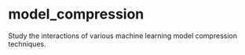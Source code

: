 # model_compression
Study the interactions of various machine learning model compression techniques.
